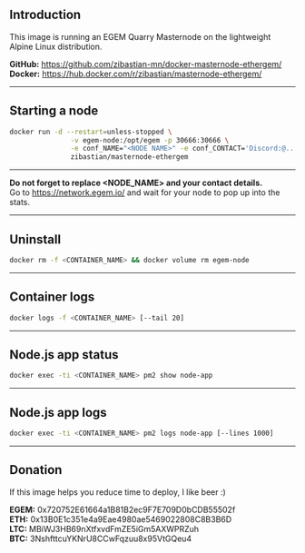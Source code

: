 Introduction
---
This image is running an EGEM Quarry Masternode on the lightweight Alpine Linux distribution.

**GitHub:** https://github.com/zibastian-mn/docker-masternode-ethergem/  
**Docker:** https://hub.docker.com/r/zibastian/masternode-ethergem/

---
Starting a node
---
```sh
docker run -d --restart=unless-stopped \
               -v egem-node:/opt/egem -p 30666:30666 \
               -e conf_NAME="<NODE NAME>" -e conf_CONTACT='Discord:@...' \
               zibastian/masternode-ethergem
```

---
**Do not forget to replace <NODE_NAME> and your contact details.**  
Go to https://network.egem.io/ and wait for your node to pop up into the stats.  

---
Uninstall
---
```sh
docker rm -f <CONTAINER_NAME> && docker volume rm egem-node
```
---
Container logs
---
```bash
docker logs -f <CONTAINER_NAME> [--tail 20]
```

---
Node.js app status
---
```bash
docker exec -ti <CONTAINER_NAME> pm2 show node-app
```

---
Node.js app logs
---
```bash
docker exec -ti <CONTAINER_NAME> pm2 logs node-app [--lines 1000]
```

---
Donation
---
If this image helps you reduce time to deploy, I like beer :)

**EGEM:** 0x720752E61664a1B81B2ec9F7E709D0bCDB55502f  
**ETH:** 0x13B0E1c351e4a9Eae4980ae5469022808C8B3B6D  
**LTC:** MBiWJ3HB69nXtfxvdFmZE5iGm5AXWPRZuh  
**BTC:** 3NshfttcuYKNrU8CCwFqzuu8x95VtGQeu4  
